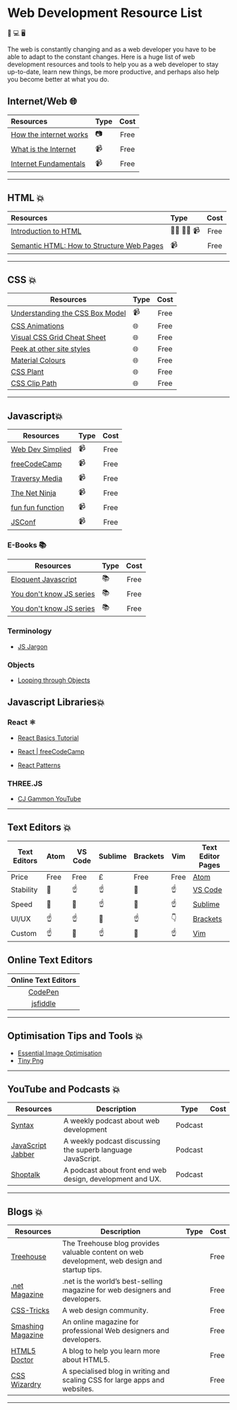 # Web Development Resource List

📱 💻 🖥️

The web is constantly changing and as a web developer you have to be able to adapt to the constant changes. Here is a huge list of web development resources and tools to help you as a web developer to stay up-to-date, learn new things, be more productive, and perhaps also help you become better at what you do.

## Internet/Web 🌐

| Resources                                                                                              | Type | Cost |
| :------------------------------------------------------------------------------------------------------|:-----|:----:|
| [How the internet works](https://www.helloitsliam.com/2014/12/20/how-the-internet-works-infographic/)  | 📷   | Free |
| [What is the Internet](https://www.youtube.com/watch?v=Dxcc6ycZ73M)                                    | 📹   | Free |
| [Internet Fundamentals](http://internetfundamentals.com/)                                              | 📹   | Free |

---

## HTML 💥

| Resources                                                                                                                     | Type      | Cost  |
| :---------------------------------------------------------------------------------------------------------------------------- |:----------|:-----:|
| [Introduction to HTML](https://scrimba.com/g/ghtml)                                                                           | 👨‍💻 👩‍💻 📹 | Free |
| [Semantic HTML: How to Structure Web Pages](https://webdesign.tutsplus.com/courses/semantic-html-how-to-structure-web-pages)  | 📹       | Free  |

---

## CSS 💥

| Resources                                                                                                 | Type | Cost |
| --------------------------------------------------------------------------------------------------------- |------|:----:|
| [Understanding the CSS Box Model](https://webdesign.tutsplus.com/courses/understanding-the-css-box-model) | 📹   | Free |
| [CSS Animations](http://animista.net/)                                                                    | 🌐   | Free |
| [Visual CSS Grid Cheat Sheet](http://grid.malven.co/)                                                     | 🌐   | Free |
| [Peek at other site styles](http://stylifyme.com/)                                                        | 🌐   | Free |
| [Material Colours](https://www.materialui.co/colors)                                                      | 🌐   | Free |
| [CSS Plant](http://www.cssplant.com/)                                                                     | 🌐   | Free |
| [CSS Clip Path](https://bennettfeely.com/clippy/)                                                         | 🌐   | Free |

---

## Javascript💥

| Resources                                                                            | Type | Cost |
| ------------------------------------------------------------------------------------ |------|:----:|
| [Web Dev Simplied](https://www.youtube.com/channel/UCFbNIlppjAuEX4znoulh0Cw)         |  📹  | Free |
| [freeCodeCamp](https://www.youtube.com/channel/UC8butISFwT-Wl7EV0hUK0BQ)             |  📹  | Free |
| [Traversy Media](https://www.youtube.com/channel/UC8butISFwT-Wl7EV0hUK0BQ)           |  📹  | Free |
| [The Net Ninja](https://www.youtube.com/channel/UCW5YeuERMmlnqo4oq8vwUpg)            |  📹  | Free |
| [fun fun function](https://www.youtube.com/channel/UCO1cgjhGzsSYb1rsB4bFe4Q)         |  📹  | Free |
| [JSConf](https://www.youtube.com/channel/UCzoVCacndDCfGDf41P-z0iA)                   |  📹  | Free |

### E-Books 📚

| Resources                                                              | Type | Cost |
| ---------------------------------------------------------------------- |------|:----:|
| [Eloquent Javascript](http://eloquentjavascript.net/)                  | 📚   | Free |
| [You don't know JS series](https://github.com/getify/You-Dont-Know-JS) | 📚   | Free |
| [You don't know JS series](https://github.com/getify/You-Dont-Know-JS) | 📚   | Free |

### Terminology

* [JS Jargon](http://jargon.js.org/)

### Objects

* [Looping through Objects](https://zellwk.com/blog/looping-through-js-objects/)

## Javascript Libraries💥

### React ⚛️

* [React Basics Tutorial](https://scrimba.com/g/glearnreact)
* [React | freeCodeCamp](https://learn.freecodecamp.org/front-end-libraries/react)

* [React Patterns](https://reactpatterns.com/)

### THREE.JS

* [CJ Gammon YouTube](https://www.youtube.com/channel/UCFbkyvvsEQn7AmQO6_G5J-A)

---

## Text Editors 💥

| Text Editors | Atom | VS Code | Sublime | Brackets | Vim  | Text Editor Pages                        |
|--------------|------|---------|---------|----------|------|------------------------------------------|
| Price        | Free | Free    |  £      | Free     | Free | [Atom](https://atom.io/)                 |
| Stability    | 👊   | ☝️      | ☝️     | 👊       | ☝️   | [VS Code](https://code.visualstudio.com/)|
| Speed        | 👊   | 👊      | ☝️     | 👊       | ☝️   | [Sublime](https://www.sublimetext.com/3) |
| UI/UX        | ☝️   | ☝️      | 👊     | ☝️       | 👇   | [Brackets](http://brackets.io/)          |
| Custom       | ☝️   | 👊      | ☝️     | 👊       | ☝️   | [Vim](https://www.vim.org/)              |

 ## Online Text Editors

| Online Text Editors                      |
|:----------------------------------------:|
| [CodePen ](https://codepen.io/)          |
| [jsfiddle](https://jsfiddle.net/)        |

---

## Optimisation Tips and Tools 💥

* [Essential Image Optimisation](https://images.guide/)
* [Tiny Png](https://tinypng.com/)

---

## YouTube and Podcasts 💥

| Resources                                         | Description                                                 | Type    | Cost |
|---------------------------------------------------|-------------------------------------------------------------|---------|------|
|[Syntax](https://syntax.fm/)                       | A weekly podcast about web development                      | Podcast |      |
|[JavaScript Jabber](https://devchat.tv/js-jabber/) | A weekly podcast discussing the superb language JavaScript. | Podcast |      |
|[Shoptalk](https://shoptalkshow.com)               | A podcast about front end web design, development and UX.   | Podcast |      |

---

## Blogs 💥

| Resources                                 | Description                                                                                  | Type | Cost |
|-------------------------------------------|----------------------------------------------------------------------------------------------|------|------|
|[Treehouse](https://blog.teamtreehouse.com)| The Treehouse blog provides valuable content on web development, web design and startup tips.|      | Free |
|[.net Magazine](https://www.creativebloq.com/net-magazine)| .net is the world’s best-selling magazine for web designers and developers.   |      | Free |
|[CSS-Tricks](https://css-tricks.com)| A web design community.                                                                             |      | Free |
|[Smashing Magazine](https://www.smashingmagazine.com/)| An online magazine for professional Web designers and developers.                 |      | Free |
|[HTML5 Doctor](http://html5doctor.com/)| A blog to help you learn more about HTML5.                                                       |      | Free |
|[CSS Wizardry](https://csswizardry.com)| A specialised blog in writing and scaling CSS for large apps and websites.                       |      | Free |

---